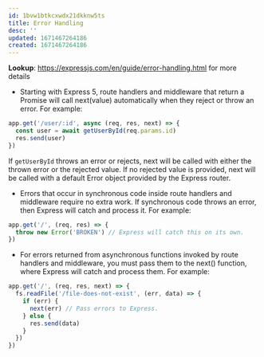 ```yaml
---
id: 1bvw1btkcxwdx21dkknw5ts
title: Error Handling
desc: ''
updated: 1671467264186
created: 1671467264186
---
```

__Lookup__: https://expressjs.com/en/guide/error-handling.html for more details

- Starting with Express 5, route handlers and middleware that return a Promise will call next(value) automatically when they reject or throw an error. For example:
```js
app.get('/user/:id', async (req, res, next) => {
  const user = await getUserById(req.params.id)
  res.send(user)
})
```
If `getUserById` throws an error or rejects, next will be called with either the thrown error or the rejected value. If no rejected value is provided, next will be called with a default Error object provided by the Express router.

- Errors that occur in synchronous code inside route handlers and middleware require no extra work. If synchronous code throws an error, then Express will catch and process it. For example:
```js
app.get('/', (req, res) => {
  throw new Error('BROKEN') // Express will catch this on its own.
})
```
- For errors returned from asynchronous functions invoked by route handlers and middleware, you must pass them to the next() function, where Express will catch and process them. For example:

```js
app.get('/', (req, res, next) => {
  fs.readFile('/file-does-not-exist', (err, data) => {
    if (err) {
      next(err) // Pass errors to Express.
    } else {
      res.send(data)
    }
  })
})
```